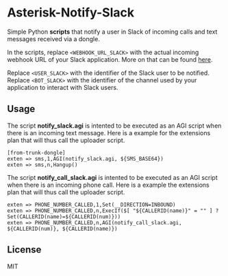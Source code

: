 # Asterisk-Notify-Slack

Simple Python __scripts__ that notify a user in Slack of incoming calls and text messages received via a dongle.

In the scripts, replace ```<WEBHOOK_URL_SLACK>``` with the actual incoming webhook URL of your Slack application.
More on that can be found <a href="https://api.slack.com/incoming-webhooks">here</a>.

Replace ```<USER_SLACK>``` with the identifier of the Slack user to be notified.
Replace ```<BOT_SLACK>``` with the identifier of the channel used by your application to interact with Slack users.

## Usage

The script __notify_slack.agi__ is intented to be executed as an AGI script when there is an incoming text message.
Here is a example for the extensions plan that will thus call the uploader script.

```
[from-trunk-dongle]
exten => sms,1,AGI(notify_slack.agi, ${SMS_BASE64})
exten => sms,n,Hangup()
```

The script __notify_call_slack.agi__ is intented to be executed as an AGI script when there is an incoming phone call.
Here is a example the extensions plan that will thus call the uploader script.

```
exten => PHONE_NUMBER_CALLED,1,Set(__DIRECTION=INBOUND)
exten => PHONE_NUMBER_CALLED,n,ExecIf($[ "${CALLERID(name)}" = "" ] ?Set(CALLERID(name)=${CALLERID(num)}))
exten => PHONE_NUMBER_CALLED,n,AGI(notify_call_slack.agi, ${CALLERID(num)}, ${CALLERID(name)})
```

License
----

MIT
